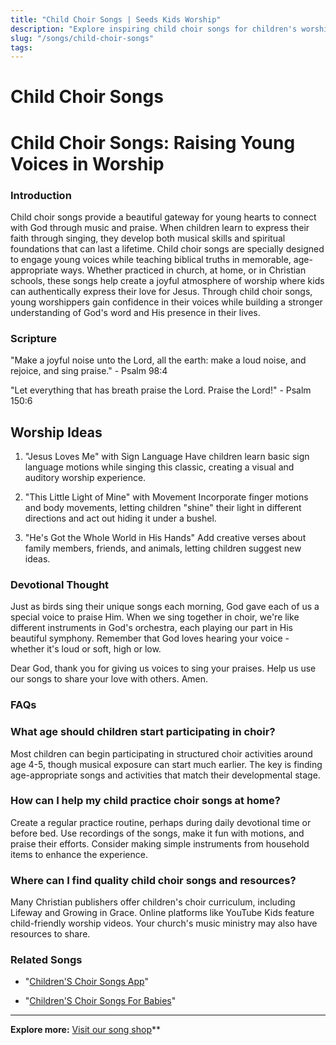 ```yaml
---
title: "Child Choir Songs | Seeds Kids Worship"
description: "Explore inspiring child choir songs for children's worship and faith development. Biblical music resources for families and ministry."
slug: "/songs/child-choir-songs"
tags:
---
```


# Child Choir Songs

# Child Choir Songs: Raising Young Voices in Worship

### Introduction
Child choir songs provide a beautiful gateway for young hearts to connect with God through music and praise. When children learn to express their faith through singing, they develop both musical skills and spiritual foundations that can last a lifetime. Child choir songs are specially designed to engage young voices while teaching biblical truths in memorable, age-appropriate ways. Whether practiced in church, at home, or in Christian schools, these songs help create a joyful atmosphere of worship where kids can authentically express their love for Jesus. Through child choir songs, young worshippers gain confidence in their voices while building a stronger understanding of God's word and His presence in their lives.

### Scripture
"Make a joyful noise unto the Lord, all the earth: make a loud noise, and rejoice, and sing praise." - Psalm 98:4

"Let everything that has breath praise the Lord. Praise the Lord!" - Psalm 150:6

## Worship Ideas
1. "Jesus Loves Me" with Sign Language
Have children learn basic sign language motions while singing this classic, creating a visual and auditory worship experience.

2. "This Little Light of Mine" with Movement
Incorporate finger motions and body movements, letting children "shine" their light in different directions and act out hiding it under a bushel.

3. "He's Got the Whole World in His Hands" 
Add creative verses about family members, friends, and animals, letting children suggest new ideas.

### Devotional Thought
Just as birds sing their unique songs each morning, God gave each of us a special voice to praise Him. When we sing together in choir, we're like different instruments in God's orchestra, each playing our part in His beautiful symphony. Remember that God loves hearing your voice - whether it's loud or soft, high or low.

Dear God, thank you for giving us voices to sing your praises. Help us use our songs to share your love with others. Amen.

### FAQs

### What age should children start participating in choir?
Most children can begin participating in structured choir activities around age 4-5, though musical exposure can start much earlier. The key is finding age-appropriate songs and activities that match their developmental stage.

### How can I help my child practice choir songs at home?
Create a regular practice routine, perhaps during daily devotional time or before bed. Use recordings of the songs, make it fun with motions, and praise their efforts. Consider making simple instruments from household items to enhance the experience.

### Where can I find quality child choir songs and resources?
Many Christian publishers offer children's choir curriculum, including Lifeway and Growing in Grace. Online platforms like YouTube Kids feature child-friendly worship videos. Your church's music ministry may also have resources to share.

### Related Songs

- "[Children'S Choir Songs App](/songs/children-s-choir-songs-app/)"

- "[Children'S Choir Songs For Babies](/songs/children-s-choir-songs-for-babies/)"

---

**Explore more:** [Visit our song shop](https://seedskidsworship.com/shop)**

<!-- Schema Markup -->
<script type="application/ld+json">
{
  "@context": "https://schema.org",
  "@type": "MusicRecording",
  "name": "Child Choir Songs",
  "byArtist": {
    "@type": "MusicGroup",
    "name": "Seeds Kids Worship"
  },
  "isFamilyFriendly": true,
  "url": "https://seedskidsworship.com/songs/child-choir-songs/"
}
</script>